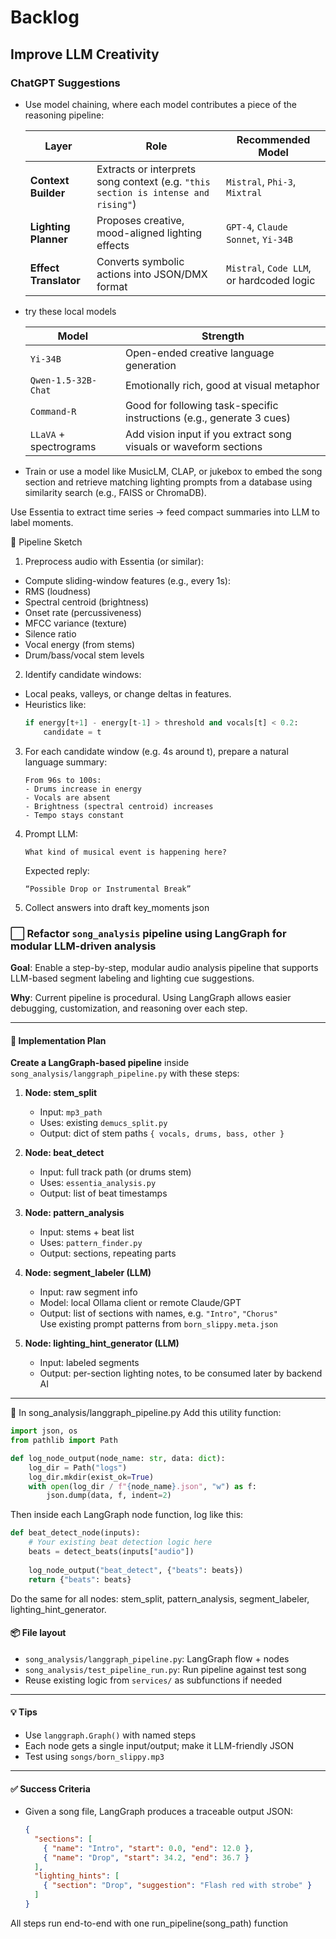 # Backlog

## Improve LLM Creativity

### ChatGPT Suggestions

- Use model chaining, where each model contributes a piece of the reasoning pipeline:

  | Layer                 | Role                                                                              | Recommended Model                         |
  | --------------------- | --------------------------------------------------------------------------------- | ----------------------------------------- |
  | **Context Builder**   | Extracts or interprets song context (e.g. `"this section is intense and rising"`) | `Mistral`, `Phi-3`, `Mixtral`             |
  | **Lighting Planner**  | Proposes creative, mood-aligned lighting effects                                  | `GPT-4`, `Claude Sonnet`, `Yi-34B`        |
  | **Effect Translator** | Converts symbolic actions into JSON/DMX format                                    | `Mistral`, `Code LLM`, or hardcoded logic |

- try these local models

  | Model                  | Strength                                                              |
  | ---------------------- | --------------------------------------------------------------------- |
  | `Yi-34B`               | Open-ended creative language generation                               |
  | `Qwen-1.5-32B-Chat`    | Emotionally rich, good at visual metaphor                             |
  | `Command-R`            | Good for following task-specific instructions (e.g., generate 3 cues) |
  | `LLaVA` + spectrograms | Add vision input if you extract song visuals or waveform sections     |


- Train or use a model like MusicLM, CLAP, or jukebox to embed the song section and retrieve matching lighting prompts from a database using similarity search (e.g., FAISS or ChromaDB).


Use Essentia to extract time series → feed compact summaries into LLM to label moments.

🧩 Pipeline Sketch

1. Preprocess audio with Essentia (or similar):
  - Compute sliding-window features (e.g., every 1s):
  - RMS (loudness)
  - Spectral centroid (brightness)
  - Onset rate (percussiveness)
  - MFCC variance (texture)
  - Silence ratio
  - Vocal energy (from stems)
  - Drum/bass/vocal stem levels

2. Identify candidate windows:
  - Local peaks, valleys, or change deltas in features.
  - Heuristics like:
    ```python
    if energy[t+1] - energy[t-1] > threshold and vocals[t] < 0.2:
        candidate = t
    ```

3. For each candidate window (e.g. 4s around t), prepare a natural language summary:
    ```
    From 96s to 100s:
    - Drums increase in energy
    - Vocals are absent
    - Brightness (spectral centroid) increases
    - Tempo stays constant
    ```
    
4. Prompt LLM:

    ```
    What kind of musical event is happening here?
    ```

    Expected reply:

    ```
    “Possible Drop or Instrumental Break”
    ```

5. Collect answers into draft key_moments json



### ⬜ Refactor `song_analysis` pipeline using LangGraph for modular LLM-driven analysis

**Goal**: Enable a step-by-step, modular audio analysis pipeline that supports LLM-based segment labeling and lighting cue suggestions.

**Why**: Current pipeline is procedural. Using LangGraph allows easier debugging, customization, and reasoning over each step.

---

#### 🧠 Implementation Plan

**Create a LangGraph-based pipeline** inside `song_analysis/langgraph_pipeline.py` with these steps:

1. **Node: stem_split**
   - Input: `mp3_path`
   - Uses: existing `demucs_split.py`
   - Output: dict of stem paths `{ vocals, drums, bass, other }`

2. **Node: beat_detect**
   - Input: full track path (or drums stem)
   - Uses: `essentia_analysis.py`
   - Output: list of beat timestamps

3. **Node: pattern_analysis**
   - Input: stems + beat list
   - Uses: `pattern_finder.py`
   - Output: sections, repeating parts

4. **Node: segment_labeler (LLM)**
   - Input: raw segment info
   - Model: local Ollama client or remote Claude/GPT
   - Output: list of sections with names, e.g. `"Intro"`, `"Chorus"`  
     Use existing prompt patterns from `born_slippy.meta.json`

5. **Node: lighting_hint_generator (LLM)**
   - Input: labeled segments
   - Output: per-section lighting notes, to be consumed later by backend AI

---

🔧 In song_analysis/langgraph_pipeline.py
Add this utility function:

```python
import json, os
from pathlib import Path

def log_node_output(node_name: str, data: dict):
    log_dir = Path("logs")
    log_dir.mkdir(exist_ok=True)
    with open(log_dir / f"{node_name}.json", "w") as f:
        json.dump(data, f, indent=2)
```

Then inside each LangGraph node function, log like this:

```python
def beat_detect_node(inputs):
    # Your existing beat detection logic here
    beats = detect_beats(inputs["audio"])
    
    log_node_output("beat_detect", {"beats": beats})
    return {"beats": beats}
```

Do the same for all nodes: stem_split, pattern_analysis, segment_labeler, lighting_hint_generator.

#### 📦 File layout

- `song_analysis/langgraph_pipeline.py`: LangGraph flow + nodes
- `song_analysis/test_pipeline_run.py`: Run pipeline against test song
- Reuse existing logic from `services/` as subfunctions if needed

---

#### 💡 Tips

- Use `langgraph.Graph()` with named steps
- Each node gets a single input/output; make it LLM-friendly JSON
- Test using `songs/born_slippy.mp3`

---

#### ✅ Success Criteria

- Given a song file, LangGraph produces a traceable output JSON:
  ```json
  {
    "sections": [
      { "name": "Intro", "start": 0.0, "end": 12.0 },
      { "name": "Drop", "start": 34.2, "end": 36.7 }
    ],
    "lighting_hints": [
      { "section": "Drop", "suggestion": "Flash red with strobe" }
    ]
  }

All steps run end-to-end with one run_pipeline(song_path) function